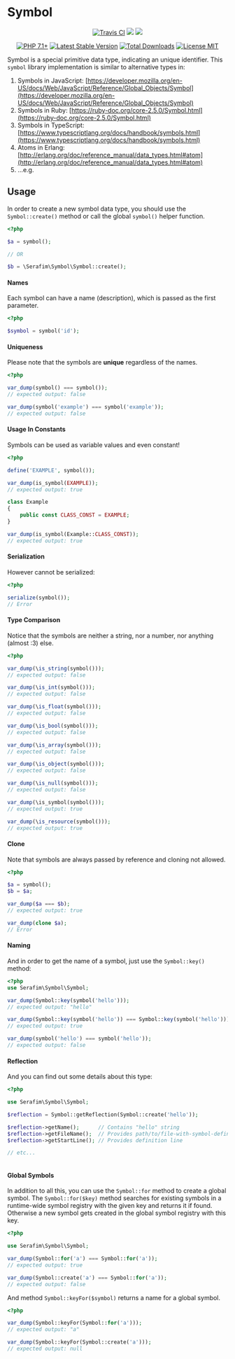 <p align="center">
    <h1>Symbol</h1>
</p>
<p align="center">
    <a href="https://travis-ci.org/SerafimArts/Symbol"><img src="https://travis-ci.org/SerafimArts/Symbol.svg" alt="Travis CI" /></a>
    <a href="https://codeclimate.com/github/SerafimArts/Symbol/test_coverage"><img src="https://api.codeclimate.com/v1/badges/43f91ec27407081b8d51/test_coverage" /></a>
    <a href="https://codeclimate.com/github/SerafimArts/Symbol/maintainability"><img src="https://api.codeclimate.com/v1/badges/43f91ec27407081b8d51/maintainability" /></a>
</p>
<p align="center">
    <a href="https://packagist.org/packages/serafim/symbol"><img src="https://img.shields.io/badge/PHP-7.1+-6f4ca5.svg" alt="PHP 7.1+"></a>
    <a href="https://packagist.org/packages/serafim/symbol"><img src="https://poser.pugx.org/serafim/symbol/version" alt="Latest Stable Version"></a>
    <a href="https://packagist.org/packages/serafim/symbol"><img src="https://poser.pugx.org/serafim/symbol/downloads" alt="Total Downloads"></a>
    <a href="https://raw.githubusercontent.com/SerafimArts/Symbol/master/LICENSE.md"><img src="https://poser.pugx.org/serafim/symbol/license" alt="License MIT"></a>
</p>

Symbol is a special primitive data type, indicating an unique identifier. 
This `symbol` library implementation is similar to alternative types in:

1) Symbols in JavaScript: [https://developer.mozilla.org/en-US/docs/Web/JavaScript/Reference/Global_Objects/Symbol](https://developer.mozilla.org/en-US/docs/Web/JavaScript/Reference/Global_Objects/Symbol)
2) Symbols in Ruby: [https://ruby-doc.org/core-2.5.0/Symbol.html](https://ruby-doc.org/core-2.5.0/Symbol.html)
3) Symbols in TypeScript: [https://www.typescriptlang.org/docs/handbook/symbols.html](https://www.typescriptlang.org/docs/handbook/symbols.html)
4) Atoms in Erlang: [http://erlang.org/doc/reference_manual/data_types.html#atom](http://erlang.org/doc/reference_manual/data_types.html#atom)
5) ...e.g.

## Usage

In order to create a new symbol data type, you should use 
the `Symbol::create()` method or call the global `symbol()` 
helper function.

```php
<?php

$a = symbol();

// OR

$b = \Serafim\Symbol\Symbol::create();

```

#### Names

Each symbol can have a name (description), 
which is passed as the first parameter.

```php
<?php

$symbol = symbol('id');

```

#### Uniqueness

Please note that the symbols are **unique** regardless 
of the names.

```php
<?php

var_dump(symbol() === symbol()); 
// expected output: false

var_dump(symbol('example') === symbol('example')); 
// expected output: false

```

#### Usage In Constants

Symbols can be used as variable values and even constant!

```php
<?php

define('EXAMPLE', symbol());

var_dump(is_symbol(EXAMPLE));
// expected output: true

class Example
{
    public const CLASS_CONST = EXAMPLE;
}

var_dump(is_symbol(Example::CLASS_CONST));
// expected output: true

```

#### Serialization

However cannot be serialized:

```php
<?php

serialize(symbol());
// Error
```

#### Type Comparison

Notice that the symbols are neither a string, nor a number, nor anything (almost :3) else.

```php
<?php

var_dump(\is_string(symbol()));
// expected output: false

var_dump(\is_int(symbol()));
// expected output: false

var_dump(\is_float(symbol()));
// expected output: false

var_dump(\is_bool(symbol()));
// expected output: false

var_dump(\is_array(symbol()));
// expected output: false

var_dump(\is_object(symbol()));
// expected output: false

var_dump(\is_null(symbol()));
// expected output: false

var_dump(\is_symbol(symbol()));
// expected output: true

var_dump(\is_resource(symbol()));
// expected output: true
```

#### Clone

Note that symbols are always passed by reference and cloning not allowed.

```php
<?php

$a = symbol();
$b = $a;

var_dump($a === $b);
// expected output: true

var_dump(clone $a);
// Error

```

#### Naming

And in order to get the name of a symbol, 
just use the `Symbol::key()` method:

```php
<?php
use Serafim\Symbol\Symbol;

var_dump(Symbol::key(symbol('hello')));
// expected output: "hello"

var_dump(Symbol::key(symbol('hello')) === Symbol::key(symbol('hello')));
// expected output: true

var_dump(symbol('hello') === symbol('hello'));
// expected output: false
```

#### Reflection

And you can find out some details about this type:

```php
<?php

use Serafim\Symbol\Symbol;

$reflection = Symbol::getReflection(Symbol::create('hello'));

$reflection->getName();      // Contains "hello" string
$reflection->getFileName();  // Provides path/to/file-with-symbol-definition.php
$reflection->getStartLine(); // Provides definition line

// etc...
 
```

#### Global Symbols

In addition to all this, you can use the `Symbol::for` method to create 
a global symbol. The `Symbol::for($key)` method searches for existing symbols 
in a runtime-wide symbol registry with the given key and returns it if 
found. Otherwise a new symbol gets created in the global symbol registry 
with this key.

```php
<?php

use Serafim\Symbol\Symbol;

var_dump(Symbol::for('a') === Symbol::for('a'));
// expected output: true

var_dump(Symbol::create('a') === Symbol::for('a'));
// expected output: false

```

And method `Symbol::keyFor($symbol)` returns a name 
for a global symbol.

```php
<?php

var_dump(Symbol::keyFor(Symbol::for('a')));
// expected output: "a"

var_dump(Symbol::keyFor(Symbol::create('a')));
// expected output: null

```
